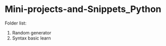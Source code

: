 # Mini-projects-and-Snippets_Python

<p>Folder list:</p>
<ol>
  <li>Random generator</li>
  <li>Syntax basic learn</li>
</ol>
